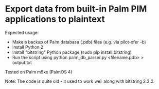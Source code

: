 # Export data from built-in Palm PIM applications to plaintext

Expected usage:
- Make a backup of Palm database (.pdb) files (e.g. via pilot-xfer -b)
- Install Python 2
- Install "bitstring" Python package (sudo pip install bitstring)
- Run the script using python palm_db_parser.py <filename.pdb> > output.txt

Tested on Palm m5xx (PalmOS 4)

Note: The code is quite old - it used to work well along with bitstring 2.2.0.
